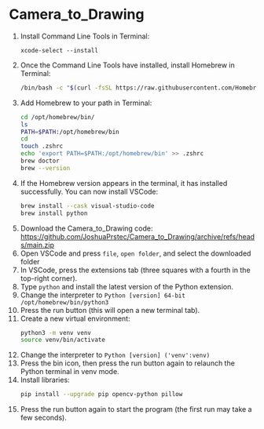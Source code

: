 # Camera_to_Drawing
1. Install Command Line Tools in Terminal:
   ```
   xcode-select --install
   ```
2. Once the Command Line Tools have installed, install Homebrew in Terminal:
   ```bash
   /bin/bash -c "$(curl -fsSL https://raw.githubusercontent.com/Homebrew/install/HEAD/install.sh)"
   ```
3. Add Homebrew to your path in Terminal:
   ```bash
   cd /opt/homebrew/bin/
   ls
   PATH=$PATH:/opt/homebrew/bin
   cd
   touch .zshrc
   echo 'export PATH=$PATH:/opt/homebrew/bin' >> .zshrc
   brew doctor
   brew --version
   ```
4. If the Homebrew version appears in the terminal, it has installed successfully. You can now install VSCode:
   ```bash
   brew install --cask visual-studio-code
   brew install python
   ```
5. Download the Camera_to_Drawing code: https://github.com/JoshuaPrstec/Camera_to_Drawing/archive/refs/heads/main.zip
6. Open VSCode and press `file`, `open folder`, and select the downloaded folder
7. In VSCode, press the extensions tab (three squares with a fourth in the top-right corner).
8. Type `python` and install the latest version of the Python extension.
9. Change the interpreter to `Python [version] 64-bit /opt/homebrew/bin/python3`
10. Press the run button (this will open a new terminal tab).
11. Create a new virtual environment:
    ```bash
    python3 -m venv venv
    source venv/bin/activate
    ```
12. Change the interpreter to `Python [version] ('venv':venv)`
13. Press the bin icon, then press the run button again to relaunch the Python terminal in venv mode.
14. Install libraries:
    ```bash
    pip install --upgrade pip opencv-python pillow
    ```
15. Press the run button again to start the program (the first run may take a few seconds).
